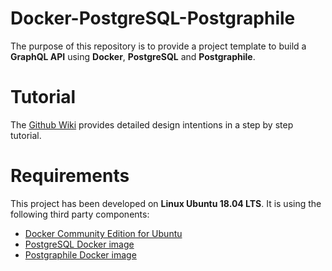 # Docker-PostgreSQL-Postgraphile
The purpose of this repository is to provide a project template to build a **GraphQL API** using **Docker**, **PostgreSQL** and **Postgraphile**.

# Tutorial
The [Github Wiki](https://github.com/alexisrolland/docker-postgresql-postgraphile/wiki/Docker-PostgreSQL-Postgraphile-Tutorial) provides detailed design intentions in a step by step tutorial.

# Requirements
This project has been developed on **Linux Ubuntu 18.04 LTS**. It is using the following third party components:
* [Docker Community Edition for Ubuntu](https://www.docker.com/docker-ubuntu)
* [PostgreSQL Docker image](https://hub.docker.com/_/postgres/)
* [Postgraphile Docker image](https://hub.docker.com/r/graphile/postgraphile/)
